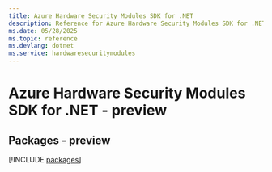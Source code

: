 ```yaml
---
title: Azure Hardware Security Modules SDK for .NET
description: Reference for Azure Hardware Security Modules SDK for .NET
ms.date: 05/28/2025
ms.topic: reference
ms.devlang: dotnet
ms.service: hardwaresecuritymodules
---
```

# Azure Hardware Security Modules SDK for .NET - preview
## Packages - preview
[!INCLUDE [packages](hardware-security-modules-index.md)]